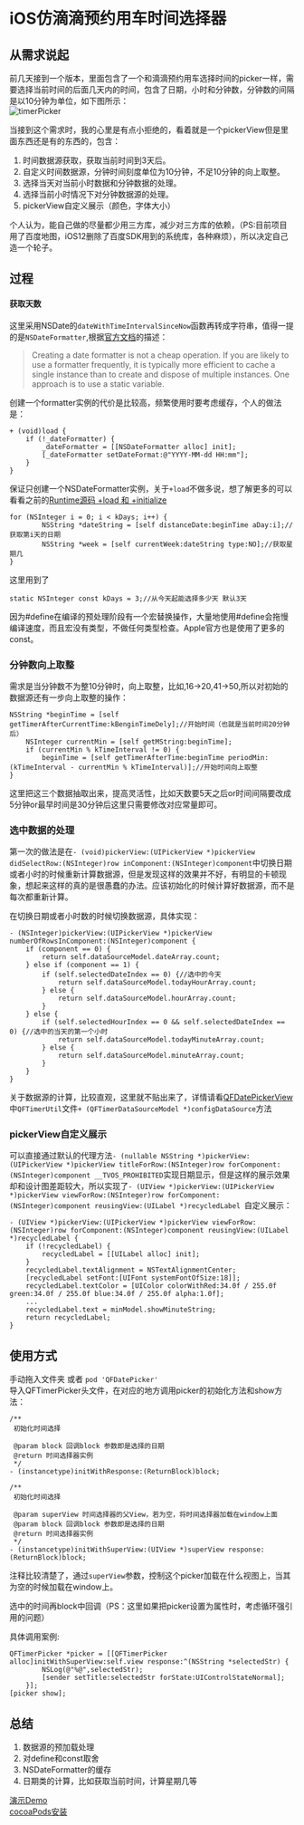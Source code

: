 # iOS仿滴滴预约用车时间选择器

## 从需求说起
前几天接到一个版本，里面包含了一个和滴滴预约用车选择时间的picker一样，需要选择当前时间的后面几天内的时间，包含了日期，小时和分钟数，分钟数的间隔是以10分钟为单位，如下图所示：   
![timerPicker](https://user-gold-cdn.xitu.io/2018/11/23/1673f5bbf8c1817a?w=856&h=528&f=png&s=92805)

当接到这个需求时，我的心里是有点小拒绝的，看着就是一个pickerView但是里面东西还是有的东西的，包含：      

1. 时间数据源获取，获取当前时间到3天后。
2. 自定义时间数据源，分钟时间刻度单位为10分钟，不足10分钟的向上取整。
3. 选择当天对当前小时数据和分钟数据的处理。
4. 选择当前小时情况下对分钟数据源的处理。
5. pickerView自定义展示（颜色，字体大小）

个人认为，能自己做的尽量都少用三方库，减少对三方库的依赖，（PS:目前项目用了百度地图，iOS12删除了百度SDK用到的系统库，各种麻烦），所以决定自己造一个轮子。

## 过程
#### 获取天数
这里采用NSDate的```dateWithTimeIntervalSinceNow```函数再转成字符串，值得一提的是```NSDateFormatter```,根据[官方文档](https://developer.apple.com/library/archive/documentation/Cocoa/Conceptual/DataFormatting/Articles/dfDateFormatting10_4.html)的描述：  
>Creating a date formatter is not a cheap operation. If you are likely to use a formatter frequently, it is typically more efficient to cache a single instance than to create and dispose of multiple instances. One approach is to use a static variable.

创建一个formatter实例的代价是比较高，频繁使用时要考虑缓存，个人的做法是：  

```
+ (void)load {
    if (!_dateFormatter) {
        _dateFormatter = [[NSDateFormatter alloc] init];
        [_dateFormatter setDateFormat:@"YYYY-MM-dd HH:mm"];
    }
}
```
保证只创建一个NSDateFormatter实例，关于```+load```不做多说，想了解更多的可以看看之前的[Runtime源码 +load 和 +initialize](https://juejin.im/post/5bda5a02e51d45685f4435e6)  

```
for (NSInteger i = 0; i < kDays; i++) {
        NSString *dateString = [self distanceDate:beginTime aDay:i];//获取第i天的日期
        NSString *week = [self currentWeek:dateString type:NO];//获取星期几     
}
```  
这里用到了  
```
static NSInteger const kDays = 3;//从今天起能选择多少天 默认3天
``` 
因为#define在编译的预处理阶段有一个宏替换操作，大量地使用#define会拖慢编译速度，而且宏没有类型，不做任何类型检查。Apple官方也是使用了更多的const。

### 分钟数向上取整  
需求是当分钟数不为整10分钟时，向上取整，比如,16->20,41->50,所以对初始的数据源还有一步向上取整的操作：  

```
NSString *beginTime = [self getTimerAfterCurrentTime:kBenginTimeDely];//开始时间（也就是当前时间20分钟后）
    NSInteger currentMin = [self getMString:beginTime];
    if (currentMin % kTimeInterval != 0) {
        beginTime = [self getTimerAfterTime:beginTime periodMin:(kTimeInterval - currentMin % kTimeInterval)];//开始时间向上取整
}
```   
这里把这三个数据抽取出来，提高灵活性，比如天数要5天之后or时间间隔要改成5分钟or最早时间是30分钟后这里只需要修改对应常量即可。

### 选中数据的处理
第一次的做法是在```- (void)pickerView:(UIPickerView *)pickerView didSelectRow:(NSInteger)row inComponent:(NSInteger)component```中切换日期或者小时的时候重新计算数据源，但是发现这样的效果并不好，有明显的卡顿现象，想起来这样的真的是很愚蠢的办法。应该初始化的时候计算好数据源，而不是每次都重新计算。  

在切换日期或者小时数的时候切换数据源，具体实现：  

```
- (NSInteger)pickerView:(UIPickerView *)pickerView numberOfRowsInComponent:(NSInteger)component {
    if (component == 0) {
        return self.dataSourceModel.dateArray.count;
    } else if (component == 1) {
        if (self.selectedDateIndex == 0) {//选中的今天
            return self.dataSourceModel.todayHourArray.count;
        } else {
            return self.dataSourceModel.hourArray.count;
        }
    } else {
        if (self.selectedHourIndex == 0 && self.selectedDateIndex == 0) {//选中的当天的第一个小时
            return self.dataSourceModel.todayMinuteArray.count;
        } else {
            return self.dataSourceModel.minuteArray.count;
        }
    }
}
```  
关于数据源的计算，比较直观，这里就不贴出来了，详情请看[QFDatePickerView](https://github.com/qingfengiOS/QFDatePickerView)中```QFTimerUtil```文件```+ (QFTimerDataSourceModel *)configDataSource```方法

### pickerView自定义展示
可以直接通过默认的代理方法```- (nullable NSString *)pickerView:(UIPickerView *)pickerView titleForRow:(NSInteger)row forComponent:(NSInteger)component __TVOS_PROHIBITED```实现日期显示，但是这样的展示效果却和设计图差距较大，所以实现了```- (UIView *)pickerView:(UIPickerView *)pickerView viewForRow:(NSInteger)row forComponent:(NSInteger)component reusingView:(UILabel *)recycledLabel ```自定义展示：  

```
- (UIView *)pickerView:(UIPickerView *)pickerView viewForRow:(NSInteger)row forComponent:(NSInteger)component reusingView:(UILabel *)recycledLabel {
    if (!recycledLabel) {
        recycledLabel = [[UILabel alloc] init];
    }
    recycledLabel.textAlignment = NSTextAlignmentCenter;
    [recycledLabel setFont:[UIFont systemFontOfSize:18]];
    recycledLabel.textColor = [UIColor colorWithRed:34.0f / 255.0f green:34.0f / 255.0f blue:34.0f / 255.0f alpha:1.0f];
    ...
   	recycledLabel.text = minModel.showMinuteString;
    return recycledLabel;
}
```

## 使用方式
手动拖入文件夹 或者 ```pod 'QFDatePicker'```  
导入QFTimerPicker头文件，在对应的地方调用picker的初始化方法和show方法：  

```
/**
 初始化时间选择

 @param block 回调block 参数即是选择的日期
 @return 时间选择器实例
 */
- (instancetype)initWithResponse:(ReturnBlock)block;

/**
 初始化时间选择
 
 @param superView 时间选择器的父View，若为空，将时间选择器加载在window上面
 @param block 回调block 参数即是选择的日期
 @return 时间选择器实例
 */
- (instancetype)initWithSuperView:(UIView *)superView response:(ReturnBlock)block;
```
注释比较清楚了，通过```superView```参数，控制这个picker加载在什么视图上，当其为空的时候加载在window上。  

选中的时间再block中回调（PS：这里如果把picker设置为属性时，考虑循环强引用的问题）
 
具体调用案例:  

```
QFTimerPicker *picker = [[QFTimerPicker alloc]initWithSuperView:self.view response:^(NSString *selectedStr) {
        NSLog(@"%@",selectedStr);
        [sender setTitle:selectedStr forState:UIControlStateNormal];
    }];
[picker show];
```

## 总结
1. 数据源的预加载处理
2. 对define和const取舍
3. NSDateFormatter的缓存
4. 日期类的计算，比如获取当前时间，计算星期几等   

[演示Demo](https://github.com/qingfengiOS/QFDatePickerView)  
[cocoaPods安装](https://github.com/qingfengiOS/QFDatePicker)
